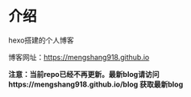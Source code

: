 # 介绍
hexo搭建的个人博客

博客网址：https://mengshang918.github.io 

**注意：当前repo已经不再更新。最新blog请访问https://mengshang918.github.io/blog 获取最新blog**
